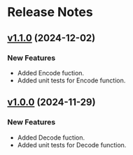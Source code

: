 # Release Notes

## [v1.1.0](https://github.com/bankoViktor/manchester-codec/releases/tag/v1.1.0) (2024-12-02)

### New Features
- Added Encode fuction.
- Added unit tests for Encode function.

## [v1.0.0](https://github.com/bankoViktor/manchester-codec/releases/tag/v1.0.0) (2024-11-29)

### New Features
- Added Decode fuction.
- Added unit tests for Decode function.
